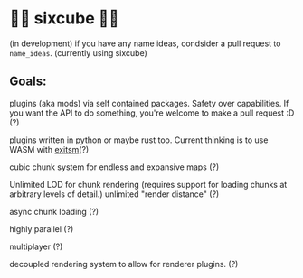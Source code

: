 # 🦆🐍 sixcube 🦀🐝

(in development)
if you have any name ideas, condsider a pull request to `name_ideas`. (currently using sixcube)


## Goals:

plugins (aka mods) via self contained packages. Safety over capabilities. If you want the API to do something, you're welcome to make a pull request :D (?)

plugins written in python or maybe rust too. Current thinking is to use WASM with [exitsm](extism.org)(?)

cubic chunk system for endless and expansive maps (?)

Unlimited LOD for chunk rendering (requires support for loading chunks at arbitrary levels of detail.) unlimited "render distance" (?)

async chunk loading (?)

highly parallel (?)

multiplayer (?)

decoupled rendering system to allow for renderer plugins. (?)

